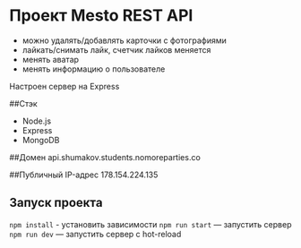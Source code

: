 # Проект Mesto REST API
 * можно удалять/добавлять карточки с фотографиями
 * лайкать/снимать лайк, счетчик лайков меняется
 * менять аватар
 * менять информацию о пользователе
 
Настроен сервер на Express
  
##Cтэк
* Node.js
* Express
* MongoDB

##Домен
api.shumakov.students.nomoreparties.co

##Публичный IP-адрес
178.154.224.135


## Запуск проекта
`npm install` - установить зависимости
`npm run start` — запустить сервер   
`npm run dev` — запустить сервер с hot-reload

